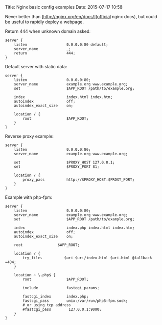 Title: Nginx basic config examples
Date: 2015-07-17 10:58

Never better than [http://nginx.org/en/docs/](official nginx docs), but could be useful to rapidly deploy a webpage.

Return 444 when unknown domain asked:

    server {
        listen                  0.0.0.0:80 default;
        server_name             _;
        return                  444;
    }

Default server with static data:

    server {
        listen                  0.0.0.0:80;
        server_name             example.org www.example.org;
        set                     $APP_ROOT /path/to/example.org;

        index                   index.html index.htm;
        autoindex               off;
        autoindex_exact_size    on;

        location / {
            root                $APP_ROOT;
        }
    }

Reverse proxy example:

    server {
        listen                  0.0.0.0:80;
        server_name             example.org www.example.org;

        set                     $PROXY_HOST 127.0.0.1;
        set                     $PROXY_PORT 81;

        location / {
            proxy_pass          http://$PROXY_HOST:$PROXY_PORT;
        }
    }

Example with php-fpm:

    server {
        listen                  0.0.0.0:80;
        server_name             example.org www.example.org;
        set                     $APP_ROOT /path/to/example.org;

        index                   index.php index.html index.htm;
        autoindex               off;
        autoindex_exact_size    on;

        root                $APP_ROOT;

        location / {
            try_files          $uri $uri/index.html $uri.html @fallback =404;
        }

        location ~ \.php$ {
            root                $APP_ROOT;

            include             fastcgi_params;

            fastcgi_index       index.php;
            fastcgi_pass        unix:/var/run/php5-fpm.sock;
            # or using tcp address
            #fastcgi_pass        127.0.0.1:9000;
        }
    }
